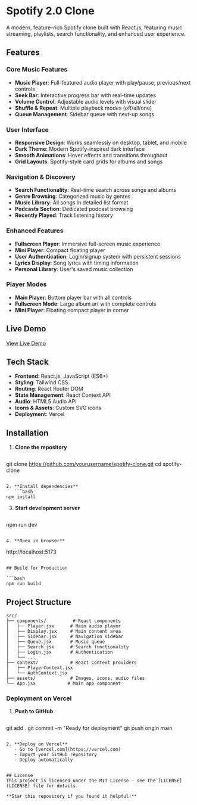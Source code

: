 # Spotify 2.0 Clone

A modern, feature-rich Spotify clone built with React.js, featuring music streaming, playlists, search functionality, and enhanced user experience.

## Features

### **Core Music Features**
- **Music Player**: Full-featured audio player with play/pause, previous/next controls
- **Seek Bar**: Interactive progress bar with real-time updates
- **Volume Control**: Adjustable audio levels with visual slider
- **Shuffle & Repeat**: Multiple playback modes (off/all/one)
- **Queue Management**: Sidebar queue with next-up songs

### **User Interface**
- **Responsive Design**: Works seamlessly on desktop, tablet, and mobile
- **Dark Theme**: Modern Spotify-inspired dark interface
- **Smooth Animations**: Hover effects and transitions throughout
- **Grid Layouts**: Spotify-style card grids for albums and songs

### **Navigation & Discovery**
- **Search Functionality**: Real-time search across songs and albums
- **Genre Browsing**: Categorized music by genres
- **Music Library**: All songs in detailed list format
- **Podcasts Section**: Dedicated podcast browsing
- **Recently Played**: Track listening history

### **Enhanced Features**
- **Fullscreen Player**: Immersive full-screen music experience
- **Mini Player**: Compact floating player
- **User Authentication**: Login/signup system with persistent sessions
- **Lyrics Display**: Song lyrics with timing information
- **Personal Library**: User's saved music collection

### **Player Modes**
- **Main Player**: Bottom player bar with all controls
- **Fullscreen Mode**: Large album art with complete controls
- **Mini Player**: Floating compact player in corner

## Live Demo

[View Live Demo](https://your-vercel-deployment-url.vercel.app)

## Tech Stack

- **Frontend**: React.js, JavaScript (ES6+)
- **Styling**: Tailwind CSS
- **Routing**: React Router DOM
- **State Management**: React Context API
- **Audio**: HTML5 Audio API
- **Icons & Assets**: Custom SVG icons
- **Deployment**: Vercel

## Installation

1. **Clone the repository**
   ```bash
git clone https://github.com/yourusername/spotify-clone.git
   cd spotify-clone
```

2. **Install dependencies**
   ```bash
npm install
```

3. **Start development server**
   ```bash
npm run dev
```

4. **Open in browser**
   ```
http://localhost:5173
```

## Build for Production

```bash
npm run build
```

## Project Structure

```
src/
├── components/          # React components
│   ├── Player.jsx      # Main audio player
│   ├── Display.jsx     # Main content area
│   ├── Sidebar.jsx     # Navigation sidebar
│   ├── Queue.jsx       # Music queue
│   ├── Search.jsx      # Search functionality
│   ├── Login.jsx       # Authentication
│   └── ...
├── context/            # React Context providers
│   ├── PlayerContext.jsx
│   └── AuthContext.jsx
├── assets/             # Images, icons, audio files
└── App.jsx            # Main app component
```


### **Deployment on Vercel**

1. **Push to GitHub**
   ```bash
git add .
   git commit -m "Ready for deployment"
   git push origin main
```

2. **Deploy on Vercel**
   - Go to [vercel.com](https://vercel.com)
   - Import your GitHub repository
   - Deploy automatically


## License
This project is licensed under the MIT License - see the [LICENSE](LICENSE) file for details.

**Star this repository if you found it helpful!**